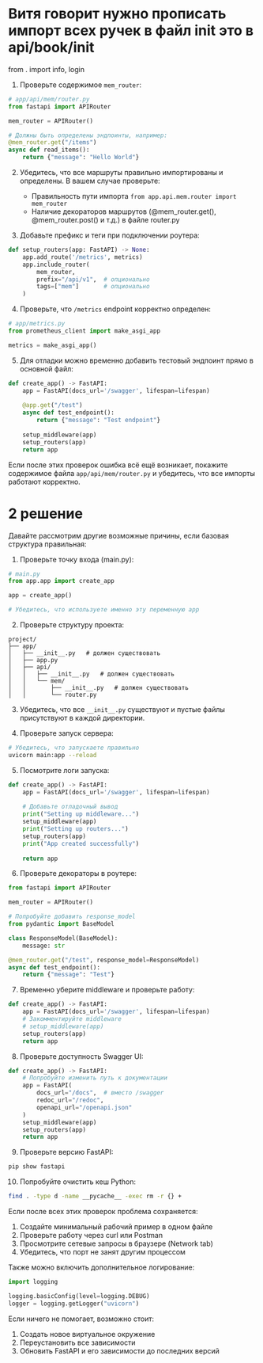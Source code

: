 # Витя говорит нужно прописать импорт всех ручек в файл __init__ это в api/book/__init__
from . import info, login
1. Проверьте содержимое `mem_router`:
```python
# app/api/mem/router.py
from fastapi import APIRouter

mem_router = APIRouter()

# Должны быть определены эндпоинты, например:
@mem_router.get("/items")
async def read_items():
    return {"message": "Hello World"}
```

2. Убедитесь, что все маршруты правильно импортированы и определены. В вашем случае проверьте:
   - Правильность пути импорта `from app.api.mem.router import mem_router`
   - Наличие декораторов маршрутов (@mem_router.get(), @mem_router.post() и т.д.) в файле router.py

3. Добавьте префикс и теги при подключении роутера:
```python
def setup_routers(app: FastAPI) -> None:
    app.add_route('/metrics', metrics)
    app.include_router(
        mem_router,
        prefix="/api/v1",  # опционально
        tags=["mem"]       # опционально
    )
```

4. Проверьте, что `/metrics` endpoint корректно определен:
```python
# app/metrics.py
from prometheus_client import make_asgi_app

metrics = make_asgi_app()
```

5. Для отладки можно временно добавить тестовый эндпоинт прямо в основной файл:
```python
def create_app() -> FastAPI:
    app = FastAPI(docs_url='/swagger', lifespan=lifespan)
    
    @app.get("/test")
    async def test_endpoint():
        return {"message": "Test endpoint"}
        
    setup_middleware(app)
    setup_routers(app)
    return app
```


Если после этих проверок ошибка всё ещё возникает, покажите содержимое файла `app/api/mem/router.py` и убедитесь, что все импорты работают корректно.

# 2 решение
Давайте рассмотрим другие возможные причины, если базовая структура правильная:

1. Проверьте точку входа (main.py):
```python
# main.py
from app.app import create_app

app = create_app()

# Убедитесь, что используете именно эту переменную app
```

2. Проверьте структуру проекта:
```
project/
├── app/
│   ├── __init__.py   # должен существовать
│   ├── app.py
│   ├── api/
│   │   ├── __init__.py   # должен существовать
│   │   └── mem/
│   │       ├── __init__.py   # должен существовать
│   │       └── router.py
```

3. Убедитесь, что все `__init__.py` существуют и пустые файлы присутствуют в каждой директории.

4. Проверьте запуск сервера:
```bash
# Убедитесь, что запускаете правильно
uvicorn main:app --reload
```

5. Посмотрите логи запуска:
```python
def create_app() -> FastAPI:
    app = FastAPI(docs_url='/swagger', lifespan=lifespan)
    
    # Добавьте отладочный вывод
    print("Setting up middleware...")
    setup_middleware(app)
    print("Setting up routers...")
    setup_routers(app)
    print("App created successfully")
    
    return app
```

6. Проверьте декораторы в роутере:
```python
from fastapi import APIRouter

mem_router = APIRouter()

# Попробуйте добавить response_model
from pydantic import BaseModel

class ResponseModel(BaseModel):
    message: str

@mem_router.get("/test", response_model=ResponseModel)
async def test_endpoint():
    return {"message": "Test"}
```

7. Временно уберите middleware и проверьте работу:
```python
def create_app() -> FastAPI:
    app = FastAPI(docs_url='/swagger', lifespan=lifespan)
    # Закомментируйте middleware
    # setup_middleware(app)
    setup_routers(app)
    return app
```

8. Проверьте доступность Swagger UI:
```python
def create_app() -> FastAPI:
    # Попробуйте изменить путь к документации
    app = FastAPI(
        docs_url="/docs",  # вместо /swagger
        redoc_url="/redoc",
        openapi_url="/openapi.json"
    )
    setup_middleware(app)
    setup_routers(app)
    return app
```

9. Проверьте версию FastAPI:
```bash
pip show fastapi
```

10. Попробуйте очистить кеш Python:
```bash
find . -type d -name __pycache__ -exec rm -r {} +
```

Если после всех этих проверок проблема сохраняется:
1. Создайте минимальный рабочий пример в одном файле
2. Проверьте работу через curl или Postman
3. Просмотрите сетевые запросы в браузере (Network tab)
4. Убедитесь, что порт не занят другим процессом

Также можно включить дополнительное логирование:
```python
import logging

logging.basicConfig(level=logging.DEBUG)
logger = logging.getLogger("uvicorn")
```

Если ничего не помогает, возможно стоит:
1. Создать новое виртуальное окружение
2. Переустановить все зависимости
3. Обновить FastAPI и его зависимости до последних версий
